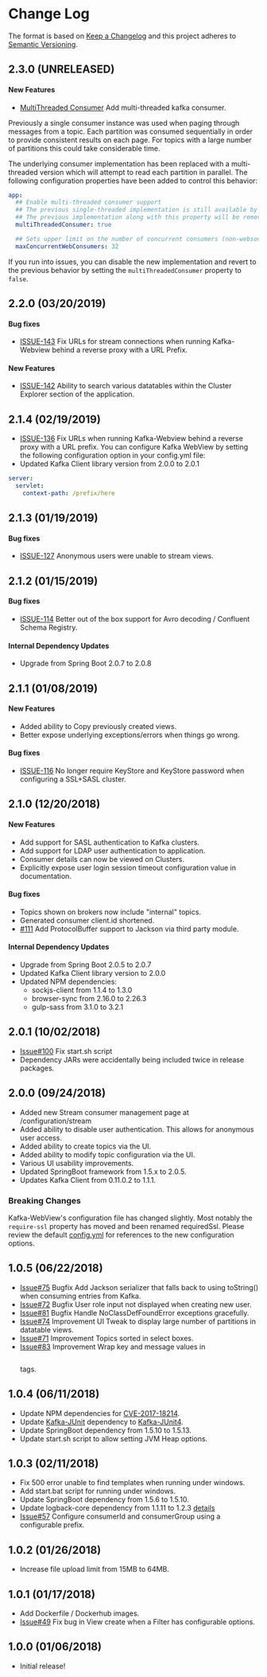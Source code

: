 # Change Log
The format is based on [Keep a Changelog](http://keepachangelog.com/)
and this project adheres to [Semantic Versioning](http://semver.org/).

## 2.3.0 (UNRELEASED)
#### New Features
- [MultiThreaded Consumer](https://github.com/SourceLabOrg/kafka-webview/pull/170) Add multi-threaded kafka consumer.  

Previously a single consumer instance was used when paging through messages from a topic.  Each partition was consumed sequentially in order to provide consistent results on each page.  For topics with a large number of partitions this could take considerable time.

The underlying consumer implementation has been replaced with a multi-threaded version which will attempt to read each partition in parallel.  The following configuration properties have been added to control this behavior:

```yml
app:
  ## Enable multi-threaded consumer support
  ## The previous single-threaded implementation is still available by setting this property to false.
  ## The previous implementation along with this property will be removed in future release.
  multiThreadedConsumer: true

  ## Sets upper limit on the number of concurrent consumers (non-websocket) supported.
  maxConcurrentWebConsumers: 32
```

If you run into issues, you can disable the new implementation and revert to the previous behavior by setting the `multiThreadedConsumer` property to `false`.

## 2.2.0 (03/20/2019)

#### Bug fixes
- [ISSUE-143](https://github.com/SourceLabOrg/kafka-webview/issues/143) Fix URLs for stream connections when running Kafka-Webview behind a reverse proxy with a URL Prefix.

#### New Features
- [ISSUE-142](https://github.com/SourceLabOrg/kafka-webview/issues/142) Ability to search various datatables within the Cluster Explorer section of the application.

## 2.1.4 (02/19/2019)

- [ISSUE-136](https://github.com/SourceLabOrg/kafka-webview/issues/136) Fix URLs when running Kafka-Webview behind a reverse proxy with a URL prefix.  You can configure Kafka WebView by setting the following configuration option in your config.yml file:
- Updated Kafka Client library version from 2.0.0 to 2.0.1

```yml
server:
  servlet:
    context-path: /prefix/here
```

## 2.1.3 (01/19/2019)

#### Bug fixes
- [ISSUE-127](https://github.com/SourceLabOrg/kafka-webview/issues/127) Anonymous users were unable to stream views.

## 2.1.2 (01/15/2019)

#### Bug fixes
- [ISSUE-114](https://github.com/SourceLabOrg/kafka-webview/issues/114) Better out of the box support for Avro decoding / Confluent Schema Registry.

#### Internal Dependency Updates
- Upgrade from Spring Boot 2.0.7 to 2.0.8

## 2.1.1 (01/08/2019)
#### New Features
- Added ability to Copy previously created views.
- Better expose underlying exceptions/errors when things go wrong.

#### Bug fixes
- [ISSUE-116](https://github.com/SourceLabOrg/kafka-webview/issues/116) No longer require KeyStore and KeyStore password when configuring a SSL+SASL cluster.

## 2.1.0 (12/20/2018)
#### New Features
- Add support for SASL authentication to Kafka clusters.
- Add support for LDAP user authentication to application.
- Consumer details can now be viewed on Clusters.
- Explicitly expose user login session timeout configuration value in documentation.

#### Bug fixes
- Topics shown on brokers now include "internal" topics.
- Generated consumer client.id shortened.
- [#111](https://github.com/SourceLabOrg/kafka-webview/issues/111) Add ProtocolBuffer support to Jackson via third party module.

#### Internal Dependency Updates
- Upgrade from Spring Boot 2.0.5 to 2.0.7
- Updated Kafka Client library version to 2.0.0
- Updated NPM dependencies:
  - sockjs-client from 1.1.4 to 1.3.0
  - browser-sync from 2.16.0 to 2.26.3
  - gulp-sass from 3.1.0 to 3.2.1

## 2.0.1 (10/02/2018)
- [Issue#100](https://github.com/SourceLabOrg/kafka-webview/issues/100) Fix start.sh script
- Dependency JARs were accidentally being included twice in release packages.

## 2.0.0 (09/24/2018)

- Added new Stream consumer management page at /configuration/stream
- Added ability to disable user authentication.  This allows for anonymous user access.
- Added ability to create topics via the UI.
- Added ability to modify topic configuration via the UI.
- Various UI usability improvements.
- Updated SpringBoot framework from 1.5.x to 2.0.5.
- Updates Kafka Client from 0.11.0.2 to 1.1.1.

### Breaking Changes

Kafka-WebView's configuration file has changed slightly.  Most notably the `require-ssl` property has moved and been renamed requiredSsl.
Please review the default [config.yml](kafka-webview-ui/src/assembly/distribution/config.yml) for references to the new configuration options. 

## 1.0.5 (06/22/2018)
- [Issue#75](https://github.com/SourceLabOrg/kafka-webview/issues/75) Bugfix Add Jackson serializer that falls back to using toString() when consuming entries from Kafka.
- [Issue#72](https://github.com/SourceLabOrg/kafka-webview/issues/72) Bugfix User role input not displayed when creating new user.
- [Issue#81](https://github.com/SourceLabOrg/kafka-webview/issues/81) Bugfix Handle NoClassDefFoundError exceptions gracefully.
- [Issue#74](https://github.com/SourceLabOrg/kafka-webview/issues/74) Improvement UI Tweak to display large number of partitions in datatable views.
- [Issue#71](https://github.com/SourceLabOrg/kafka-webview/issues/71) Improvement Topics sorted in select boxes.
- [Issue#83](https://github.com/SourceLabOrg/kafka-webview/issues/83) Improvement Wrap key and message values in <pre></pre> tags. 

## 1.0.4 (06/11/2018)
- Update NPM dependencies for [CVE-2017-18214](https://nvd.nist.gov/vuln/detail/CVE-2017-18214).
- Update [Kafka-JUnit](https://github.com/salesforce/kafka-junit) dependency to [Kafka-JUnit4](https://github.com/salesforce/kafka-junit/tree/master/kafka-junit4).
- Update SpringBoot dependency from 1.5.10 to 1.5.13.
- Update start.sh script to allow setting JVM Heap options.

## 1.0.3 (02/11/2018)
- Fix 500 error unable to find templates when running under windows.
- Add start.bat script for running under windows.
- Update SpringBoot dependency from 1.5.6 to 1.5.10.
- Update logback-core dependency from 1.1.11 to 1.2.3 [details](https://github.com/spring-projects/spring-boot/issues/8635)
- [Issue#57](https://github.com/SourceLabOrg/kafka-webview/issues/57) Configure consumerId and consumerGroup using a configurable prefix.

## 1.0.2 (01/26/2018)
- Increase file upload limit from 15MB to 64MB.

## 1.0.1 (01/17/2018)
- Add Dockerfile / Dockerhub images.
- [Issue#49](https://github.com/SourceLabOrg/kafka-webview/issues/49) Fix bug in View create when a Filter has configurable options.

## 1.0.0 (01/06/2018)
- Initial release!
